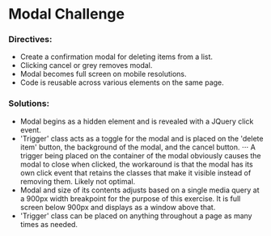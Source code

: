 # Modal Challenge

### Directives:
* Create a confirmation modal for deleting items from a list.
* Clicking cancel or grey removes modal.
* Modal becomes full screen on mobile resolutions.
* Code is reusable across various elements on the same page.

### Solutions: 
* Modal begins as a hidden element and is revealed with a JQuery click event.
* 'Trigger' class acts as a toggle for the modal and is placed on the 'delete item' button, the background of the modal, and the cancel button.
⋅⋅⋅ A trigger being placed on the container of the modal obviously causes the modal to close when clicked, the workaround is that the modal has its own click event that retains the classes that make it visible instead of removing them. Likely not optimal.
* Modal and size of its contents adjusts based on a single media query at a 900px width breakpoint for the purpose of this exercise. It is full screen below 900px and displays as a window above that.
* 'Trigger' class can be placed on anything throughout a page as many times as needed.



